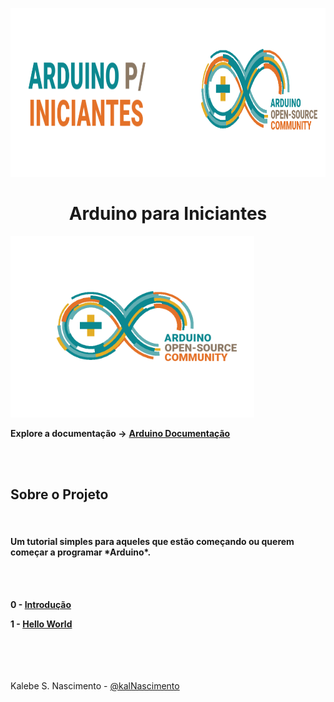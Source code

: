 <img style= "margin-left: auto;
            margin-right: auto" 
src="./source/readme/arduino_header.png" width=900   height=270> 


<h1 style="text-align:center"> Arduino para Iniciantes </h1>



<img style= "margin-left: auto;
            margin-right: auto" 
src="./source/readme/arduino_logo.png" width=390   height=290> 


**Explore a documentação ->** 
**<a href="https://www.arduino.cc/reference/pt/">Arduino Documentação</a>**

</br></br>

<h2> Sobre o Projeto </h2>
</br>

<h4> Um tutorial simples para aqueles que estão começando ou querem começar a programar *Arduino*.</h4>
</br></br>

**0 - <a href="./0 - Introdução">Introdução</a>**

**1 - <a href="./1 - Hello World">Hello World</a>**

</br></br></br></br>
Kalebe S. Nascimento - <a href="https://github.com/kalNascimento">@kalNascimento</a>
